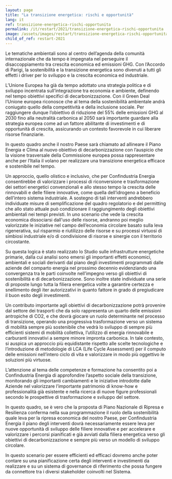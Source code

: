 ```yaml
---
layout: page
title: "La transizione energetica: rischi e opportunità"
lang: it
ref: transizione-energetica-rischi-opportunita
permalink: /it/restart/2021/transizione-energetica-rischi-opportunita
image: /assets/images/restart/transizione-energetica-rischi-opportunita.png
child_of_ref: restart-2021
---
```


Le tematiche ambientali sono al centro dell’agenda della comunità internazionale che da tempo è impegnata nel
perseguire il disaccoppiamento tra crescita economica ed emissioni GHG. Con l’Accordo di Parigi, la sostenibilità
e la transizione energetica sono divenuti a tutti gli effetti i driver per lo sviluppo e la crescita economica ed
industriale.

L’Unione Europea ha già da tempo adottato una strategia politica e di sviluppo incentrata sull’integrazione tra
economia e ambiente, definendo nel tempo obiettivi specifici di decarbonizzazione. Con il Green Deal l’Unione
europea riconosce che al tema della sostenibilità ambientale andrà coniugato quello della competitività e della
inclusione sociale. Per raggiungere dunque l’obiettivo di riduzione del 55% delle emissioni GHG al 2030 fino alla
neutralità carbonica al 2050 sarà importante guardare alla strategia europea come ad un fattore abilitante di
investimenti e di opportunità di crescita, assicurando un contesto favorevole in cui liberare risorse finanziarie.

In questo quadro anche il nostro Paese sarà chiamato ad allineare il Piano Energia e Clima al nuovo obiettivo di
decarbonizzazione con l’auspicio che la visione trasversale della Commissione europea possa rappresentare
anche per l’Italia il volano per realizzare una transizione energetica efficace e sostenibile nel tempo.

Un approccio, quello olistico e inclusivo, che per Confindustria Energia consentirebbe di valorizzare i processi di
riconversione e trasformazione dei settori energetici convenzionali e allo stesso tempo la crescita delle rinnovabili
e delle filiere innovative, come quella dell’idrogeno a beneficio dell’intero sistema industriale. A sostegno di tali
interventi andrebbero individuate misure di semplificazione del quadro regolatorio e del permitting che allo stato
attuale può condizionare il raggiungimento degli obiettivi ambientali nei tempi previsti. In uno scenario che vede la
crescita economica dissociarsi dall'uso delle risorse, andranno poi meglio valorizzate le iniziative nel campo
dell’economia circolare basato sulla leva rigenerativa, sul risparmio e riutilizzo delle risorse e su processi virtuosi di
simbiosi industriale e/o di condivisione di risorse e sinergie con il territorio circostante.

Su questa logica è stato realizzato lo Studio sulle infrastrutture energetiche primarie, dalla cui analisi sono emersi
gli importanti effetti economici, ambientali e sociali derivanti dal piano degli investimenti programmati dalle aziende
del comparto energia nel prossimo decennio evidenziando una convergenza tra le parti coinvolte nell’impegno
verso gli obiettivi di sostenibilità e di decarbonizzazione. Sono inoltre state individuate una serie di proposte lungo
tutta la filiera energetica volte a garantire certezza e snellimento degli iter autorizzativi in quanto fattore in grado di
pregiudicare il buon esito degli investimenti.

Un contributo importante agli obiettivi di decarbonizzazione potrà provenire dal settore dei trasporti che da solo
rappresenta un quarto delle emissioni antropiche di CO2, e che dovrà giocare un ruolo determinante nel processo
di transizione, operando una progressiva trasformazione verso un sistema di mobilità sempre più sostenibile che
vedrà lo sviluppo di sempre più efficienti sistemi di mobilità collettiva, l’utilizzo di energia rinnovabile e carburanti
innovativi a sempre minore impronta carbonica. In tale contesto, si auspica un approccio più equidistante rispetto
alle scelte tecnologiche e l’introduzione di metodologie di LCA (Life Cycle Assessment) per il computo delle
emissioni nell’intero ciclo di vita e valorizzare in modo più oggettivo le soluzioni più virtuose.

L’attenzione al tema delle competenze e formazione ha consentito poi a Confindustria Energia di approfondire
l’aspetto sociale della transizione, monitorando gli importanti cambiamenti e le iniziative introdotte dalle Aziende
nel valorizzare l’importante patrimonio di know-how e professionalità già esistente e nella ricerca di nuove figure
professionali secondo le prospettive di trasformazione e sviluppo del settore.

In questo quadro, se è vero che la proposta di Piano Nazionale di Ripresa e Resilienza conferma nella sua
programmazione il ruolo della sostenibilità quale leva per la ripresa economica del nostro Paese, per Confindustria
Energia il piano degli interventi dovrà necessariamente essere leva per nuove opportunità di sviluppo delle filiere
innovative e per accelerare e valorizzare i percorsi pianificati e già avviati dalla filiera energetica verso gli obiettivi
di decarbonizzazione e sempre più verso un modello di sviluppo circolare.

In questo scenario per essere efficienti ed efficaci dovremo anche poter contare su una pianificazione certa degli
interventi e investimenti da realizzare e su un sistema di governance di riferimento che possa fungere da
connettore tra i diversi stakeholder coinvolti nel Sistema.
